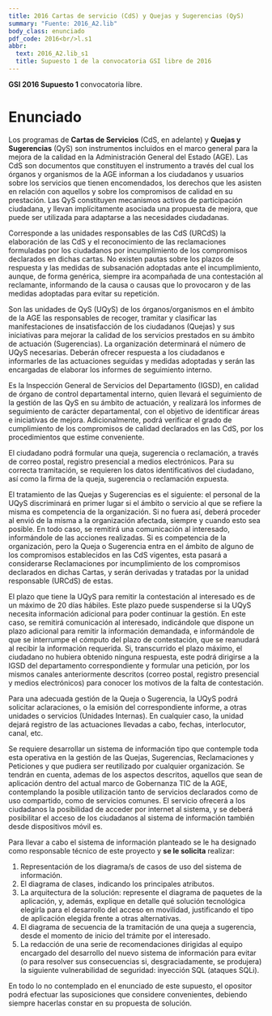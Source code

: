 ```yaml
---
title: 2016 Cartas de servicio (CdS) y Quejas y Sugerencias (QyS)
summary: "Fuente: 2016_A2.lib"
body_class: enunciado
pdf_code: 2016<br/>l.s1
abbr:
  text: 2016_A2.lib_s1
  title: Supuesto 1 de la convocatoria GSI libre de 2016
---
```


**GSI 2016 Supuesto 1** convocatoria libre.

# Enunciado

Los programas de **Cartas de Servicios** (CdS, en adelante) y **Quejas y Sugerencias** (QyS) son instrumentos
incluidos en el marco general para la mejora de la calidad en la Administración General del Estado (AGE). Las
CdS son documentos que constituyen el instrumento a través del cual los órganos y organismos de la AGE
informan a los ciudadanos y usuarios sobre los servicios que tienen encomendados, los derechos que les asisten
en relación con aquellos y sobre los compromisos de calidad en su prestación. Las QyS constituyen mecanismos
activos de participación ciudadana, y llevan implícitamente asociada una propuesta de mejora, que puede ser
utilizada para adaptarse a las necesidades ciudadanas.

Corresponde a las unidades responsables de las CdS (URCdS) la elaboración de las CdS y el reconocimiento de las reclamaciones formuladas por los ciudadanos por incumplimiento de los compromisos declarados en
dichas cartas. No existen pautas sobre los plazos de respuesta y las medidas de subsanación adoptadas ante el
incumplimiento, aunque, de forma genérica, siempre ira acompañada de una contestación al reclamante, informando de la causa o causas que lo provocaron y de las medidas adoptadas para evitar su repetición.

Son las unidades de QyS (UQyS) de los órganos/organismos en el ámbito de la AGE las responsables de
recoger, tramitar y clasificar las manifestaciones de insatisfacción de los ciudadanos (Quejas) y sus iniciativas
para mejorar la calidad de los servicios prestados en su ámbito de actuación (Sugerencias). La organización determinará el número de UQyS necesarias. Deberán ofrecer respuesta a los ciudadanos e informarles de las actuaciones seguidas y medidas adoptadas y serán las encargadas de elaborar los informes de seguimiento interno.

Es la Inspección General de Servicios del Departamento (IGSD), en calidad de órgano de control departamental interno, quien llevará el seguimiento de la gestión de las QyS en su ámbito de actuación, y realizará
los informes de seguimiento de carácter departamental, con el objetivo de identificar áreas e iniciativas de mejora. Adicionalmente, podrá verificar el grado de cumplimiento de los compromisos de calidad declarados en las
CdS, por los procedimientos que estime conveniente.

El ciudadano podrá formular una queja, sugerencia o reclamación, a través de correo postal, registro presencial a medios electrónicos. Para su correcta tramitación, se requieren los datos identificativos del ciudadano,
así como la firma de la queja, sugerencia o reclamación expuesta.

El tratamiento de las Quejas y Sugerencias es el siguiente: el personal de la UQyS discriminará en primer
lugar si el ámbito o servicio al que se refiere la misma es competencia de la organización. Si no fuera así, deberá proceder al envió de la misma a la organización afectada, siempre y cuando esto sea posible. En todo caso,
se remitirá una comunicación al interesado, informándole de las acciones realizadas. Si es competencia de la
organización, pero la Queja o Sugerencia entra en el ámbito de alguno de los compromisos establecidos en las
CdS vigentes, esta pasará a considerarse Reclamaciones por incumplimiento de los compromisos declarados
en dichas Cartas, y serán derivadas y tratadas por la unidad responsable (URCdS) de estas.

El plazo que tiene la UQyS para remitir la contestación al interesado es de un máximo de 20 días hábiles.
Este plazo puede suspenderse si la UQyS necesita información adicional para poder continuar la gestión. En
este caso, se remitirá comunicación al interesado, indicándole que dispone un plazo adicional para remitir la
información demandada, e informándole de que se interrumpe el cómputo del plazo de contestación, que se
reanudará al recibir la información requerida. Si, transcurrido el plazo máximo, el ciudadano no hubiera obtenido ninguna respuesta, este podrá dirigirse a la IGSD del departamento correspondiente y formular una petición, por los mismos canales anteriormente descritos (correo postal, registro presencial y medios electrónicos)
para conocer los motivos de la falta de contestación.

Para una adecuada gestión de la Queja o Sugerencia, la UQyS podrá solicitar aclaraciones, o la emisión
del correspondiente informe, a otras unidades o servicios (Unidades Internas). En cualquier caso, la unidad
dejará registro de las actuaciones llevadas a cabo, fechas, interlocutor, canal, etc.

Se requiere desarrollar un sistema de información tipo que contemple toda esta operativa en la gestión de
las Quejas, Sugerencias, Reclamaciones y Peticiones y que pudiera ser reutilizado por cualquier organización.
Se tendrán en cuenta, ademas de los aspectos descritos, aquellos que sean de aplicación dentro del actual marco de Gobernanza TIC de la AGE, contemplando la posible utilización tanto de servicios declarados como de
uso compartido, como de servicios comunes. El servicio ofrecerá a los ciudadanos la posibilidad de acceder por
internet al sistema, y se deberá posibilitar el acceso de los ciudadanos al sistema de información también desde
dispositivos móvil es.

Para llevar a cabo el sistema de información planteado se le ha designado como responsable técnico de
este proyecto y **se le solicita** realizar:

1. Representación de los diagrama/s de casos de uso del sistema de información.
2. El diagrama de clases, indicando los principales atributos.
3. La arquitectura de la solución: represente el diagrama de paquetes de la aplicación, y, además, explique
en detalle qué solución tecnológica elegirla para el desarrollo del acceso en movilidad, justificando
el tipo de aplicación elegida frente a otras alternativas.
4. El diagrama de secuencia de la tramitación de una queja a sugerencia, desde el momento de inicio
del trámite por el interesado.
5. La redacción de una serie de recomendaciones dirigidas al equipo encargado del desarrollo del nuevo sistema de información para evitar (o para resolver sus consecuencias si, desgraciadamente, se
produjera) la siguiente vulnerabilidad de seguridad: inyección SQL (ataques SQLi).

En todo lo no contemplado en el enunciado de este supuesto, el opositor podrá efectuar las suposiciones
que considere convenientes, debiendo siempre hacerlas constar en su propuesta de solución.
